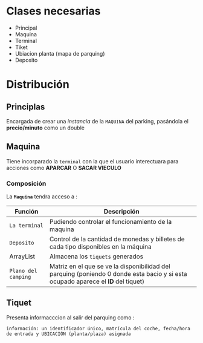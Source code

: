 # Clases necesarias

  - Principal
  - Maquina
  - Terminal
  - Tiket
  - Ubiacion planta (mapa de parquing)
  - Deposito

# Distribución

## Principlas

Encargada de crear una *instancia* de la `MAQUINA` del parking, pasándola el **precio/minuto** como un double

## Maquina

Tiene incorparado la `terminal` con la que el usuario interectuara para acciones como **APARCAR** O **SACAR VIECULO**

### Composición 

La **`Maquina`** tendra acceso a :

| Función| Descripción|
|--------|------------|
| `La terminal` | Pudiendo controlar el funcionamiento de la maquina|
| `Deposito` | Control de la cantidad de monedas y billetes de cada tipo disponibles en la máquina|
|ArrayList| Almacena los `tiquets` generados|
| `Plano del camping` | Matriz en el que se ve la disponibilidad del parquing (poniendo 0 donde esta bacio y si esta ocupado aparece el **ID** del tiquet)|

## Tiquet

Presenta informacccion al salir del parquing como : 
````
información: un identificador único, matrícula del coche, fecha/hora de entrada y UBICACIÓN (planta/plaza) asignada
````

